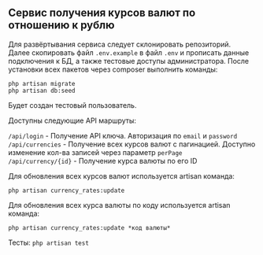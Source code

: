 ## Сервис получения курсов валют по отношению к рублю

Для развёртывания сервиса следует склонировать репозиторий.   
Далее скопировать файл `.env.example` в файл `.env` и прописать данные подключения к БД, а также тестовые доступы администратора.
После установки всех пакетов через composer выполнить команды:

`php artisan migrate`  
`php artisan db:seed`

Будет создан тестовый пользователь.

Доступны следующие API маршруты:

`/api/login` - Получение API ключа. Авторизация по `email` и `password`  
`/api/currencies` - Получение всех курсов валют с пагинацией. Доступно изменение кол-ва записей через параметр `perPage`  
`/api/currency/{id}` - Получение курса валюты по его ID  

Для обновления всех курсов валют используется artisan команда:

`php artisan currency_rates:update`

Для обновления всех курса валюты по коду используется artisan команда:

`php artisan currency_rates:update *код валюты*`

Тесты:
`php artisan test`
